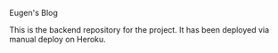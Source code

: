 Eugen's Blog


This is the backend repository for the project. It has been deployed via manual deploy on Heroku.
